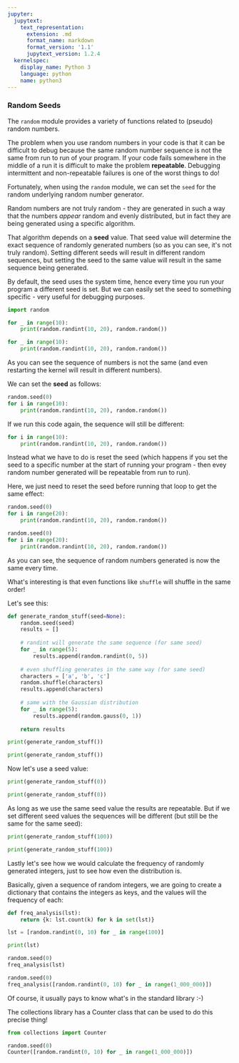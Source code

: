 ```yaml
---
jupyter:
  jupytext:
    text_representation:
      extension: .md
      format_name: markdown
      format_version: '1.1'
      jupytext_version: 1.2.4
  kernelspec:
    display_name: Python 3
    language: python
    name: python3
---
```


### Random Seeds


The `random` module provides a variety of functions related to (pseudo) random numbers.

The problem when you use random numbers in your code is that it can be difficult to debug because the same random number sequence is not the same from run to run of your program. If your code fails somewhere in the middle of a run it is difficult to make the problem **repeatable**. Debugging intermittent and non-repeatable failures is one of the worst things to do!

Fortunately, when using the `random` module, we can set the `seed` for the random underlying random number generator.

Random numbers are not truly random - they are generated in such a way that the numbers *appear* random and evenly distributed, but in fact they are being generated using a specific algorithm.

That algorithm depends on a **seed** value. That seed value will determine the exact sequence of randomly generated numbers (so as you can see, it's not truly random). Setting different seeds will result in different random sequences, but setting the seed to the same value will result in the same sequence being generated.

By default, the seed uses the system time, hence every time you run your program a different seed is set. But we can easily set the seed to something specific - very useful for debugging purposes.

```python
import random
```

```python
for _ in range(10):
    print(random.randint(10, 20), random.random())
```

```python
for _ in range(10):
    print(random.randint(10, 20), random.random())
```

As you can see the sequence of numbers is not the same (and even restarting the kernel will result in different numbers).


We can set the **seed** as follows:

```python
random.seed(0)
for i in range(10):
    print(random.randint(10, 20), random.random())
```

If we run this code again, the sequence will still be different:

```python
for i in range(10):
    print(random.randint(10, 20), random.random())
```

Instead what we have to do is reset the seed (which happens if you set the seed to a specific number at the start of running your program - then evey random number generated will be repeatable from run to run).

Here, we just need to reset the seed before running that loop to get the same effect:

```python
random.seed(0)
for i in range(20):
    print(random.randint(10, 20), random.random())
```

```python
random.seed(0)
for i in range(20):
    print(random.randint(10, 20), random.random())
```

As you can see, the sequence of random numbers generated is now the same every time.


What's interesting is that even functions like `shuffle` will shuffle in the same order!

Let's see this:

```python
def generate_random_stuff(seed=None):
    random.seed(seed)
    results = []
    
    # randint will generate the same sequence (for same seed)
    for _ in range(5):
        results.append(random.randint(0, 5))
    
    # even shuffling generates in the same way (for same seed)
    characters = ['a', 'b', 'c']
    random.shuffle(characters)
    results.append(characters)
    
    # same with the Gaussian distribution
    for _ in range(5):
        results.append(random.gauss(0, 1))
        
    return results
```

```python
print(generate_random_stuff())
```

```python
print(generate_random_stuff())
```

Now let's use a seed value:

```python
print(generate_random_stuff(0))
```

```python
print(generate_random_stuff(0))
```

As long as we use the same seed value the results are repeatable. But if we set different seed values the sequences will be different (but still be the same for the same seed):

```python
print(generate_random_stuff(100))
```

```python
print(generate_random_stuff(100))
```

Lastly let's see how we would calculate the frequency of randomly generated integers, just to see how even the distribution is.

Basically, given a sequence of random integers, we are going to create a dictionary that contains the integers as keys, and the values will the frequency of each:

```python
def freq_analysis(lst):
    return {k: lst.count(k) for k in set(lst)}
```

```python
lst = [random.randint(0, 10) for _ in range(100)]
```

```python
print(lst)
```

```python
random.seed(0)
freq_analysis(lst)
```

```python
random.seed(0)
freq_analysis([random.randint(0, 10) for _ in range(1_000_000)])
```

Of course, it usually pays to know what's in the standard library :-)

The collections library has a Counter class that can be used to do this precise thing!

```python
from collections import Counter
```

```python
random.seed(0)
Counter([random.randint(0, 10) for _ in range(1_000_000)])
```

```python

```
